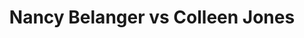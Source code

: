---
title: Nancy Belanger vs Colleen Jones
player1:
  name: Belanger, Nancy
  percent: 61
  wins: 0
  losses: 1
player2:
  name: Jones, Colleen
  percent: 78
  wins: 1
  losses: 0
games:
- player1:
    team: QC
    position: Third
    percent: 61
    win: 0
    loss: 1
  player2:
    team: NS
    position: Fourth
    percent: 78
    win: 1
    loss: 0
  event: Hearts
  year: 2001
  draw: Round Robin(5)
  score: NS 9 - QC 4
- player1:
    team: LAR
    position: Third
    percent: 80
    win: 0
    loss: 1
  player2:
    team: JON
    position: Fourth
    percent: 60
    win: 1
    loss: 0
  event: Trials (Women)
  year: 2001
  draw: Round Robin(9)
  score: LAR 4 - JON 5
---